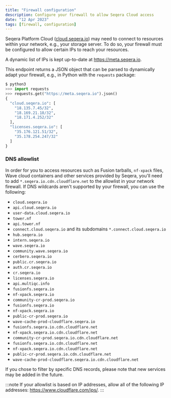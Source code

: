 ```yaml
---
title: "Firewall configuration"
description: Configure your firewall to allow Seqera Cloud access
date: "12 Apr 2023"
tags: [firewall, configuration]
---
```


Seqera Platform Cloud ([cloud.seqera.io](https://cloud.seqera.io)) may need to connect to resources within your network, e.g., your storage server. To do so, your firewall must be configured to allow certain IPs to reach your resources.

A dynamic list of IPs is kept up-to-date at https://meta.seqera.io.

This endpoint returns a JSON object that can be parsed to dynamically adapt your firewall, e.g., in Python with the `requests` package:

```python
$ python3
>>> import requests
>>> requests.get("https://meta.seqera.io").json()
{
  "cloud.seqera.io": [
    "18.135.7.45/32",
    "18.169.21.18/32",
    "18.171.4.252/32"
  ],
  "licenses.seqera.io": [
    "35.176.121.51/32",
    "35.178.254.247/32"
  ]
}
```

### DNS allowlist

In order for you to access resources such as Fusion tarballs, `nf-xpack` files, Wave cloud containers and other services provided by Seqera, you'll need to add `*.seqera.io.cdn.cloudflare.net` to the allowlist in your network firewall. If DNS wildcards aren't supported by your firewall, you can use the following:

- `cloud.seqera.io`
- `api.cloud.seqera.io`
- `user-data.cloud.seqera.io`
- `tower.nf`
- `api.tower.nf`
- `connect.cloud.seqera.io` and its subdomains `*.connect.cloud.seqera.io`
- `hub.seqera.io`
- `intern.seqera.io`
- `wave.seqera.io`
- `community.wave.seqera.io`
- `cerbero.seqera.io`
- `public.cr.seqera.io`
- `auth.cr.seqera.io`
- `cr.seqera.io`
- `licenses.seqera.io`
- `api.multiqc.info`
- `fusionfs.seqera.io`
- `nf-xpack.seqera.io`
- `community-cr-prod.seqera.io`
- `fusionfs.seqera.io`
- `nf-xpack.seqera.io`
- `public-cr-prod.seqera.io`
- `wave-cache-prod-cloudflare.seqera.io`
- `fusionfs.seqera.io.cdn.cloudflare.net`
- `nf-xpack.seqera.io.cdn.cloudflare.net`
- `community-cr-prod.seqera.io.cdn.cloudflare.net`
- `fusionfs.seqera.io.cdn.cloudflare.net`
- `nf-xpack.seqera.io.cdn.cloudflare.net`
- `public-cr-prod.seqera.io.cdn.cloudflare.net`
- `wave-cache-prod-cloudflare.seqera.io.cdn.cloudflare.net`

If you chose to filter by specific DNS records, please note that new services may be added in the future.

:::note
If your allowlist is based on IP addresses, allow all of the following IP addresses: https://www.cloudflare.com/ips/.
:::
